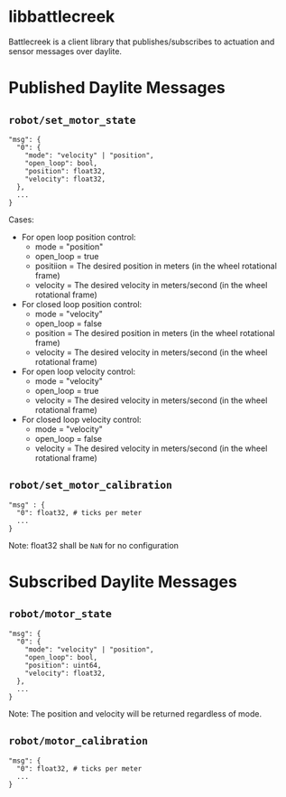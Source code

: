 libbattlecreek
==============

Battlecreek is a client library that publishes/subscribes to actuation and sensor messages over daylite.


Published Daylite Messages
===========================

`robot/set_motor_state`
-----------------------

```
"msg": {
  "0": {
    "mode": "velocity" | "position",
    "open_loop": bool,
    "position": float32,
    "velocity": float32,
  },
  ...
}
```

Cases:
  - For open loop position control:
    - mode = "position"
    - open_loop = true
    - positiion = The desired position in meters (in the wheel rotational frame)
    - velocity = The desired velocity in meters/second (in the wheel rotational frame)
  - For closed loop position control:
    - mode = "velocity"
    - open_loop = false
    - position = The desired position in meters (in the wheel rotational frame)
    - velocity = The desired velocity in meters/second (in the wheel rotational frame)
  - For open loop velocity control:
    - mode = "velocity"
    - open_loop = true
    - velocity = The desired velocity in meters/second (in the wheel rotational frame)
  - For closed loop velocity control:
    - mode = "velocity"
    - open_loop = false
    - velocity = The desired velocity in meters/second (in the wheel rotational frame)
    
`robot/set_motor_calibration`
-----------------------------

```
"msg" : {
  "0": float32, # ticks per meter
  ...
}
```

Note: float32 shall be `NaN` for no configuration

Subscribed Daylite Messages
===========================

`robot/motor_state`
-------------------

```
"msg": {
  "0": {
    "mode": "velocity" | "position",
    "open_loop": bool,
    "position": uint64,
    "velocity": float32,
  },
  ...
}
```

Note: The position and velocity will be returned regardless of mode.

`robot/motor_calibration`
-------------------------

```
"msg": {
  "0": float32, # ticks per meter
  ...
}
```